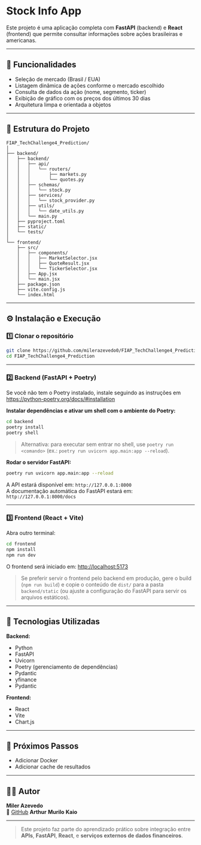 # Stock Info App

Este projeto é uma aplicação completa com **FastAPI** (backend) e **React** (frontend) que permite consultar informações sobre ações brasileiras e americanas.

---

## 🚀 Funcionalidades

- Seleção de mercado (Brasil / EUA)
- Listagem dinâmica de ações conforme o mercado escolhido
- Consulta de dados da ação (nome, segmento, ticker)
- Exibição de gráfico com os preços dos últimos 30 dias
- Arquitetura limpa e orientada a objetos

---

## 🧩 Estrutura do Projeto

```
FIAP_TechChallenge4_Prediction/
│
├── backend/
│   ├── backend/
│   │   ├── api/
│   │   │   └── routers/
│   │   │       ├── markets.py
│   │   │       └── quotes.py
│   │   ├── schemas/
│   │   │   └── stock.py
│   │   ├── services/
│   │   │   └── stock_provider.py
│   │   ├── utils/
│   │   │   └── date_utils.py
│   │   └── main.py
│   ├── pyproject.toml
│   ├── static/
│   └── tests/
│
└── frontend/
    ├── src/
    │   ├── components/
    │   │   ├── MarketSelector.jsx
    │   │   ├── QuoteResult.jsx
    │   │   └── TickerSelector.jsx
    │   ├── App.jsx
    │   └── main.jsx
    ├── package.json
    ├── vite.config.js
    └── index.html
```

---

## ⚙️ Instalação e Execução

### 1️⃣ Clonar o repositório

```bash
git clone https://github.com/milerazevedo0/FIAP_TechChallenge4_Prediction.git
cd FIAP_TechChallenge4_Prediction
```

---

### 2️⃣ Backend (FastAPI + Poetry)

Se você não tem o Poetry instalado, instale seguindo as instruções em https://python-poetry.org/docs/#installation

**Instalar dependências e ativar um shell com o ambiente do Poetry:**

```bash
cd backend
poetry install
poetry shell
```

> Alternativa: para executar sem entrar no shell, use `poetry run <comando>` (ex.: `poetry run uvicorn app.main:app --reload`).

**Rodar o servidor FastAPI:**

```bash
poetry run uvicorn app.main:app --reload
```

A API estará disponível em: `http://127.0.0.1:8000`  
A documentação automática do FastAPI estará em: `http://127.0.0.1:8000/docs`

---

### 3️⃣ Frontend (React + Vite)

Abra outro terminal:
```bash
cd frontend
npm install
npm run dev
```

O frontend será iniciado em: [http://localhost:5173](http://localhost:5173)

> Se preferir servir o frontend pelo backend em produção, gere o build (`npm run build`) e copie o conteúdo de `dist/` para a pasta `backend/static` (ou ajuste a configuração do FastAPI para servir os arquivos estáticos).

---

## 🧠 Tecnologias Utilizadas

**Backend:**
- Python
- FastAPI
- Uvicorn
- Poetry (gerenciamento de dependências)
- Pydantic
- yfinance
- Pydantic

**Frontend:**
- React
- Vite
- Chart.js

---

## 🧰 Próximos Passos

- Adicionar Docker
- Adicionar cache de resultados

---

## 🧑‍💻 Autor

**Miler Azevedo**  
📧 [GitHub](https://github.com/milerazevedo0)
**Arthur**
**Murilo**
**Kaio**

---

> Este projeto faz parte do aprendizado prático sobre integração entre **APIs**, **FastAPI**, **React**, e **serviços externos de dados financeiros**.

